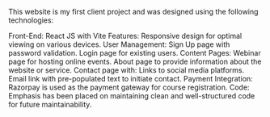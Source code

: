 This website is my first client project and was designed using the following technologies:

Front-End: React JS with Vite
Features:
Responsive design for optimal viewing on various devices.
User Management:
Sign Up page with password validation.
Login page for existing users.
Content Pages:
Webinar page for hosting online events.
About page to provide information about the website or service.
Contact page with:
Links to social media platforms.
Email link with pre-populated text to initiate contact.
Payment Integration: Razorpay is used as the payment gateway for course registration.
Code: Emphasis has been placed on maintaining clean and well-structured code for future maintainability.